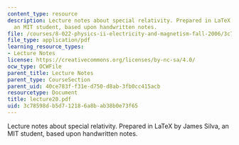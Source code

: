 ```yaml
---
content_type: resource
description: Lecture notes about special relativity. Prepared in LaTeX by James Silva,
  an MIT student, based upon handwritten notes.
file: /courses/8-022-physics-ii-electricity-and-magnetism-fall-2006/3c78598db5d712186a8bab38b0e73f65_lecture20.pdf
file_type: application/pdf
learning_resource_types:
- Lecture Notes
license: https://creativecommons.org/licenses/by-nc-sa/4.0/
ocw_type: OCWFile
parent_title: Lecture Notes
parent_type: CourseSection
parent_uid: 40ce783f-f31e-d750-d8ab-3fb0cc415acb
resourcetype: Document
title: lecture20.pdf
uid: 3c78598d-b5d7-1218-6a8b-ab38b0e73f65
---
```

Lecture notes about special relativity. Prepared in LaTeX by James Silva, an MIT student, based upon handwritten notes.